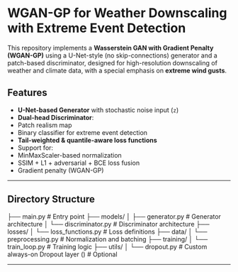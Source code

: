 # WGAN-GP for Weather Downscaling with Extreme Event Detection

This repository implements a **Wasserstein GAN with Gradient Penalty (WGAN-GP)** using a U-Net-style (no skip-connections) generator and a patch-based discriminator, designed for high-resolution downscaling of weather and climate data, with a special emphasis on **extreme wind gusts**.

##  Features

-  **U-Net-based Generator** with stochastic noise input (`z`)
-  **Dual-head Discriminator**: 
  - Patch realism map
  - Binary classifier for extreme event detection
-  **Tail-weighted & quantile-aware loss functions**
-  Support for:
  - MinMaxScaler-based normalization
  - SSIM + L1 + adversarial + BCE loss fusion
  - Gradient penalty (WGAN-GP)

---

## Directory Structure
├── main.py # Entry point
├── models/
│ ├── generator.py # Generator architecture
│ └── discriminator.py # Discriminator architecture
├── losses/
│ └── loss_functions.py # Loss definitions
├── data/
│ └── preprocessing.py # Normalization and batching
├── training/
│ └── train_loop.py # Training logic
├── utils/
│ └── dropout.py # Custom always-on Dropout layer () # Optional

---

